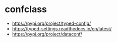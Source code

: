 # confclass
- https://pypi.org/project/typed-config/
- https://typed-settings.readthedocs.io/en/latest/
- https://pypi.org/project/dataconf/